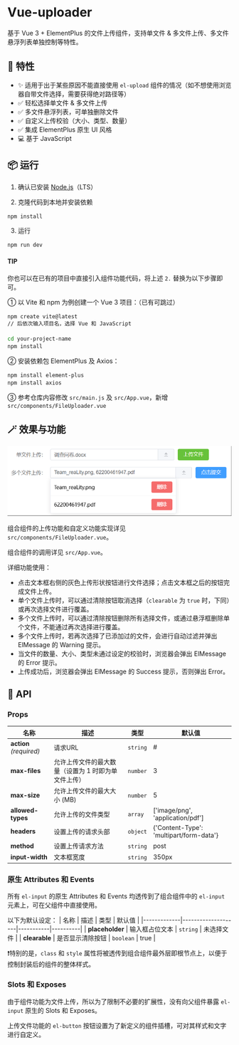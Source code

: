 # Vue-uploader

基于 Vue 3 + ElementPlus 的文件上传组件，支持单文件 & 多文件上传、多文件悬浮列表单独控制等特性。

## 🚀 特性

- ✨ 适用于出于某些原因不能直接使用 `el-upload` 组件的情况（如不想使用浏览器自带文件选择，需要获得绝对路径等）
- ✅ 轻松选择单文件 & 多文件上传
- ✅ 多文件悬浮列表，可单独删除文件
- ✅ 自定义上传校验（大小、类型、数量）
- ✅ 集成 ElementPlus 原生 UI 风格
- 💻 基于 JavaScript

## 📦 运行

1. 确认已安装 [Node.js](https://nodejs.org/)（LTS）

2. 克隆代码到本地并安装依赖
```bash
npm install
```
3. 运行
```bash
npm run dev
```

#### TIP
你也可以在已有的项目中直接引入组件功能代码，将上述 `2.` 替换为以下步骤即可。

① 以 Vite 和 npm 为例创建一个 Vue 3 项目：（已有可跳过）
```bash
npm create vite@latest
// 后依次输入项目名，选择 Vue 和 JavaScript

cd your-project-name
npm install
```

② 安装依赖包 ElementPlus 及 Axios：
```bash
npm install element-plus
npm install axios
```

③ 参考仓库内容修改 `src/main.js` 及 `src/App.vue`，新增 `src/components/FileUploader.vue`

## 🪄 效果与功能

![运行效果示例](/public/demo.png)

组合组件的上传功能和自定义功能实现详见 `src/components/FileUploader.vue`。

组合组件的调用详见 `src/App.vue`。

详细功能使用：

- 点击文本框右侧的灰色上传形状按钮进行文件选择；点击文本框之后的按钮完成文件上传。
- 单个文件上传时，可以通过清除按钮取消选择（`clearable` 为 `true` 时，下同）或再次选择文件进行覆盖。
- 多个文件上传时，可以通过清除按钮删除所有选择文件，或通过悬浮框删除单个文件，不能通过再次选择进行覆盖。
- 多个文件上传时，若再次选择了已添加过的文件，会进行自动过滤并弹出 ElMessage 的 Warning 提示。
- 当文件的数量、大小、类型未通过设定的校验时，浏览器会弹出 ElMessage 的 Error 提示。
- 上传成功后，浏览器会弹出 ElMessage 的 Success 提示，否则弹出 Error。

## 🔧 API

### Props
| 名称           | 描述                | 类型      | 默认值   |
|----------------|---------------------|-----------|----------|
| **action**  *(required)* | 请求URL     | `string`  | #        |
| **max-files**  | 允许上传文件的最大数量（设置为 1 时即为单文件上传） | `number`  | 3        |
| **max-size**  | 允许上传文件的最大大小 (MB) | `number`  | 5        |
| **allowed-types**  | 允许上传的文件类型 | `array`  | ['image/png', 'application/pdf'] |
| **headers**    | 设置上传的请求头部  | `object`  | {'Content-Type': 'multipart/form-data'} |
| **method**     | 设置上传请求方法    | `string`  | post     |
| **input-width** | 文本框宽度    | `string`  | 350px     |

### 原生 Attributes 和 Events
所有 `el-input` 的原生 Attributes 和 Events 均透传到了组合组件中的 `el-input` 元素上，可在父组件中直接使用。

以下为默认设定：
| 名称        | 描述               | 类型      | 默认值   |
|-------------|--------------------|-----------|----------|
| **placeholder** | 输入框占位文本     | `string`  | 未选择文件 |
| **clearable**   | 是否显示清除按钮   | `boolean` | true     |

❗特别的是，`class` 和 `style` 属性将被透传到组合组件最外层即根节点上，以便于控制封装后的组件的整体样式。

### Slots 和 Exposes
由于组件功能为文件上传，所以为了限制不必要的扩展性，没有向父组件暴露 `el-input` 原生的 Slots 和 Exposes。

上传文件功能的 `el-button` 按钮设置为了新定义的组件插槽，可对其样式和文字进行自定义。